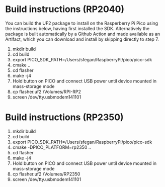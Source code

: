 # Build instructions (RP2040)

You can build the UF2 package to install on the Rasperberry Pi Pico using the instructions below, having first installed the SDK. Alternatively the package is built automatically by a Github Action and made available as an Artifact, which you can download and install by skipping directly to step 7.

1. mkdir build
2. cd build
3. export PICO_SDK_PATH=/Users/sfegan/RaspberryPi/pico/pico-sdk
4. cmake ..
5. cd flasher
6. make -j4
7. Hold button on PICO and connect USB power until device mounted in mass-storage mode
8. cp flasher.uf2 /Volumes/RPI-RP2
9. screen /dev/tty.usbmodem141101

# Build instructions (RP2350)

1. mkdir build
2. cd build
3. export PICO_SDK_PATH=/Users/sfegan/RaspberryPi/pico/pico-sdk
4. cmake -DPICO_PLATFORM=rp2350 ..
5. cd flasher
6. make -j4
7. Hold button on PICO and connect USB power until device mounted in mass-storage mode
8. cp flasher.uf2 /Volumes/RP2350
9. screen /dev/tty.usbmodem141101
